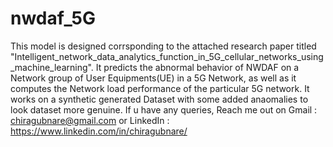 # nwdaf_5G
This model is designed corrsponding to the attached research paper titled "Intelligent_network_data_analytics_function_in_5G_cellular_networks_using_machine_learning".
It predicts the abnormal behavior of NWDAF on a Network group of User Equipments(UE) in a 5G Network, as well as it computes the Network load performance of the particular 5G network.
It works on a synthetic generated Dataset with some added anaomalies to look dataset more genuine.
If u have any queries, Reach me out on Gmail : chiragubnare@gmail.com or LinkedIn : https://www.linkedin.com/in/chiragubnare/
